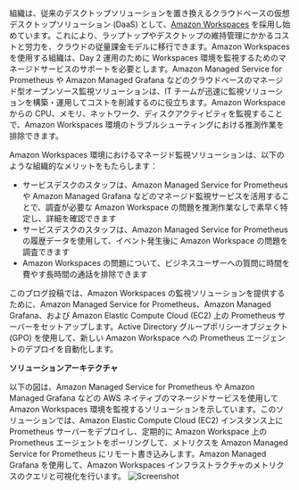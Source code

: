 組織は、従来のデスクトップソリューションを置き換えるクラウドベースの仮想デスクトップソリューション (DaaS) として、[Amazon Workspaces](https://docs.aws.amazon.com/ja_jp/workspaces/latest/adminguide/amazon-workspaces.html) を採用し始めています。これにより、ラップトップやデスクトップの維持管理にかかるコストと労力を、クラウドの従量課金モデルに移行できます。Amazon Workspaces を使用する組織は、Day 2 運用のために Workspaces 環境を監視するためのマネージドサービスのサポートを必要とします。Amazon Managed Service for Prometheus や Amazon Managed Grafana などのクラウドベースのマネージド型オープンソース監視ソリューションは、IT チームが迅速に監視ソリューションを構築・運用してコストを削減するのに役立ちます。Amazon Workspace からの CPU、メモリ、ネットワーク、ディスクアクティビティを監視することで、Amazon Workspaces 環境のトラブルシューティングにおける推測作業を排除できます。

Amazon Workspaces 環境におけるマネージド監視ソリューションは、以下のような組織的なメリットをもたらします：

* サービスデスクのスタッフは、Amazon Managed Service for Prometheus や Amazon Managed Grafana などのマネージド監視サービスを活用することで、調査が必要な Amazon Workspace の問題を推測作業なしで素早く特定し、詳細を確認できます
* サービスデスクのスタッフは、Amazon Managed Service for Prometheus の履歴データを使用して、イベント発生後に Amazon Workspace の問題を調査できます
* Amazon Workspaces の問題について、ビジネスユーザーへの質問に時間を費やす長時間の通話を排除できます

このブログ投稿では、Amazon Workspaces の監視ソリューションを提供するために、Amazon Managed Service for Prometheus、Amazon Managed Grafana、および Amazon Elastic Compute Cloud (EC2) 上の Prometheus サーバーをセットアップします。Active Directory グループポリシーオブジェクト (GPO) を使用して、新しい Amazon Workspace への Prometheus エージェントのデプロイを自動化します。

**ソリューションアーキテクチャ**

以下の図は、Amazon Managed Service for Prometheus や Amazon Managed Grafana などの AWS ネイティブのマネージドサービスを使用して Amazon Workspaces 環境を監視するソリューションを示しています。このソリューションでは、Amazon Elastic Compute Cloud (EC2) インスタンス上に Prometheus サーバーをデプロイし、定期的に Amazon Workspace 上の Prometheus エージェントをポーリングして、メトリクスを Amazon Managed Service for Prometheus にリモート書き込みします。Amazon Managed Grafana を使用して、Amazon Workspaces インフラストラクチャのメトリクスのクエリと可視化を行います。
![Screenshot](prometheus.drawio-dotted.drawio.png)
